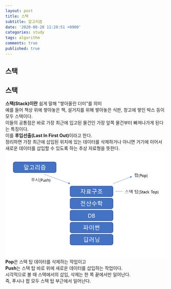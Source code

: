 ```yaml
---
layout: post
title: 스택
subtitle: 알고리즘
date: '2020-08-20 11:20:51 +0900'
categories: study
tags: algorithm
comments: true
published: true
---
```

## 스택
<h2>스택</h2>
<strong>스택(Stack)이란</strong> 쉽게 말해 "쌓아올린 더미"를 의미<br>
예를 들어 책상 위에 쌓아놓은 책, 설거지를 위해 쌓아놓은 식판, 창고에 쌓인 박스 등이 모두 스택이다.<br>
이들의 공통점은 바로 가장 최근에 입고된 물건인 가장 앞쪽 물건부터 빠져나가게 된다는 특징이다.<br>
이를 <strong>후입선출(Last In First Out)</strong>이라고 한다.<br>
정리하면 가장 최근에 삽입된 위치에 있는 데이터를 삭제하거나 아니면 거기에 이어서 새로운 데이터를 삽입할 수 있도록 하는 추상 자료형을 뜻한다.<br>
<img src="/assets/img/stack1.jpg" title="제목" alt="아무거나"/>
<strong>Pop</strong>은 스택 탑 데이터를 삭제하는 작업이고<br>
<strong>Push</strong>는 스택 탑 바로 위에 새로운 데이터를 삽입하는 작업이다.<br>
시각적으로 볼 때 스택에서의 삽입, 삭제는 한 쪽 끝에서만 일어난다.<br>
즉, 푸시나 팝 모두 스택 탑 부근에서 일어난다.<br>